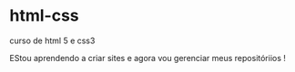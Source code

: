 # html-css
 curso de html 5 e css3

EStou aprendendo a  criar sites e agora vou gerenciar meus repositóriios !